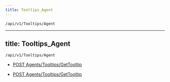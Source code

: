 ```yaml
---
title: Tooltips_Agent
---
```


```http
/api/v1/Tooltips/Agent
```

---
title: Tooltips_Agent
---

```http
/api/v1/Tooltips/Agent
```




* [POST Agents/Tooltips/GetTooltip](v1TooltipsAgent_GetTooltip.md)


* [POST Agents/Tooltips/GetTooltip](v1TooltipsAgent_GetTooltip.md)